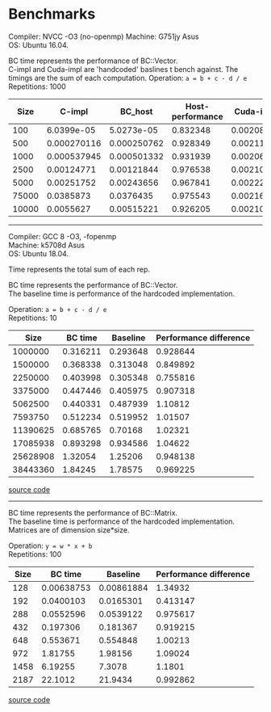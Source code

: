 # Benchmarks 

Compiler: NVCC -O3 (no-openmp)
Machine: G751jy Asus  
OS: Ubuntu 16.04.  


BC time represents the performance of BC::Vector<float>.  
C-impl and Cuda-impl are 'handcoded' baslines t bench against. 
The timings are the sum of each computation. 
Operation: `a = b + c - d / e`  
Repetitions: 1000


| Size | C-impl | BC_host | Host-performance | Cuda-impl | BC_device | Device-Performance | 
| ---  | --- | --- | --- | --- | --- | --- | 
|100|6.0399e-05|5.0273e-05|0.832348|0.002082|0.00211177|1.01429|
|500|0.000270116|0.000250762|0.928349|0.00211264|0.00214798|1.01673|
|1000|0.000537945|0.000501332|0.931939|0.0020678|0.00204336|0.988179|
|2500|0.00124771|0.00121844|0.976538|0.00210658|0.00206911|0.982214|
|5000|0.00251752|0.00243656|0.967841|0.00222548|0.00204068|0.916959|
|75000|0.0385873|0.0376435|0.975543|0.00216992|0.00228764|1.05425|
|10000|0.0055627|0.00515221|0.926205|0.00210182|0.00244626|1.16387|


----------------------------------------------------------------------------------------
Compiler: GCC 8 -O3, -fopenmp  
Machine: k5708d Asus  
OS: Ubuntu 18.04.  

Time represents the total sum of each rep.


BC time represents the performance of BC::Vector<double>.  
The baseline time is performance of the hardcoded implementation.  
  
Operation: `a = b + c - d / e`  
Repetitions: 10

|Size | BC time | Baseline | Performance difference |
| --- | --- | --- | --- |
|1000000|0.316211|0.293648|0.928644|
|1500000|0.368338|0.313048|0.849892|
|2250000|0.403998|0.305348|0.755816|
|3375000|0.447446|0.405975|0.907318|
|5062500|0.440331|0.487939|1.10812|
|7593750|0.512234|0.519952|1.01507|
|11390625|0.685765|0.70168|1.02321|
|17085938|0.893298|0.934586|1.04622|
|25628908|1.32054|1.25206|0.948138|
|38443360|1.84245|1.78575|0.969225|

[source code](https://github.com/josephjaspers/BlackCat_Tensors/blob/master/benchmarks/elementwise.h)

------------------------------------------------------------------------------------------

BC time represents the performance of BC::Matrix<double>.  
The baseline time is performance of the hardcoded implementation.  
Matrices are of dimension size*size. 

Operation: `y = w * x + b`  
Repetitions: 100

|Size | BC time | Baseline | Performance difference |
| --- | --- | --- | --- |
|128|0.00638753|0.00861884|1.34932|
|192|0.0400103|0.0165301|0.413147|
|288|0.0552596|0.0539122|0.975617|
|432|0.197306|0.181367|0.919215|
|648|0.553671|0.554848|1.00213|
|972|1.81755|1.98156|1.09024|
|1458|6.19255|7.3078|1.1801|
|2187|22.1012|21.9434|0.992862|

[source code](https://github.com/josephjaspers/BlackCat_Tensors/blob/master/benchmarks/benchmark_matmul_reordering.h)


